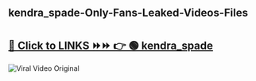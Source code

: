 
 ## kendra_spade-Only-Fans-Leaked-Videos-Files

# <h2><a href="https://mediaupload.pro?kendra_spade">🔗 Click to LINKS ⏩⏩ 👉 🟢 kendra_spade </a></h2>

<a href="https://mediaupload.pro?kendra_spade" rel="nofollow" data-target="animated-image.originalLink"><img src="https://i.ibb.co.com/xMMVF88/686577567.gif" alt="Viral Video Original" style="max-width: 100%; display: inline-block;" data-target="animated-image.originalImage"></a>